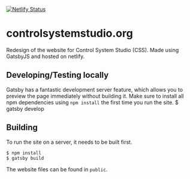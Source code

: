 [![Netlify Status](https://api.netlify.com/api/v1/badges/8f0d3cc9-2b0b-48ea-82ac-172247bf3480/deploy-status)](https://app.netlify.com/sites/lucid-clarke-a55e88/deploys)

# controlsystemstudio.org
Redesign of the website for Control System Studio (CSS). Made using GatsbyJS and hosted on netlify.

## Developing/Testing locally
Gatsby has a fantastic development server feature, which allows you to preview the page immediately without building it. Make sure to install all npm dependencies using `npm install` the first time you run the site.
  $ gatsby develop
  
## Building
To run the site on a server, it needs to be built first.

    $ npm install
    $ gatsby build
  
The website files can be found in `public`.
